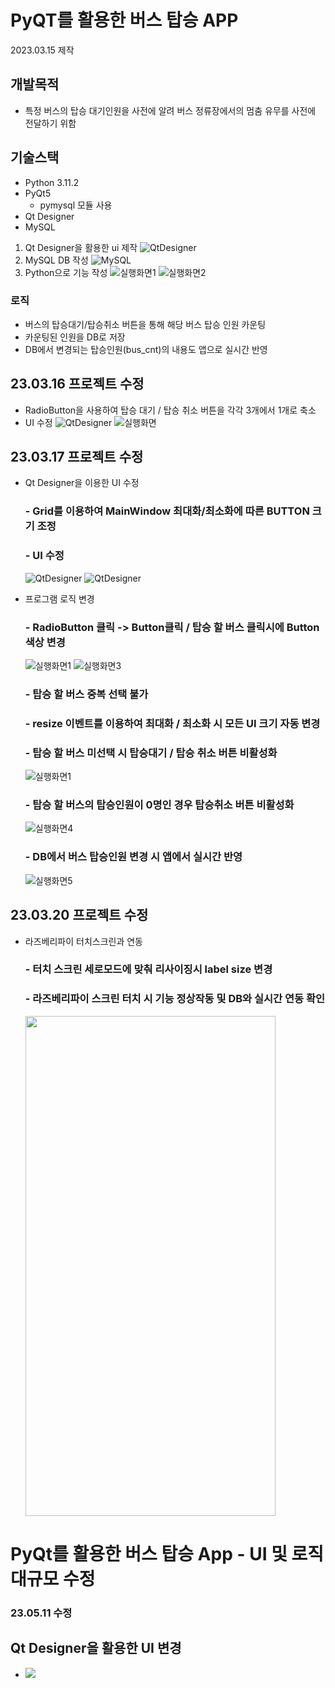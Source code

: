 # PyQT를 활용한 버스 탑승 APP
2023.03.15 제작

## 개발목적
- 특정 버스의 탑승 대기인원을 사전에 알려 버스 정류장에서의 멈춤 유무를 사전에 전달하기 위함

## 기술스택
- Python 3.11.2
- PyQt5
    - pymysql 모듈 사용
- Qt Designer
- MySQL

1. Qt Designer을 활용한 ui 제작
![QtDesigner](https://raw.githubusercontent.com/PKNU-IOT3/bustop_pyqt_practice/main/images/QtDesigner.png)
2. MySQL DB 작성
![MySQL](https://raw.githubusercontent.com/PKNU-IOT3/bustop_pyqt_practice/main/images/mysql.png)
3. Python으로 기능 작성
![실행화면1](https://raw.githubusercontent.com/PKNU-IOT3/bustop_pyqt_practice/main/images/%EC%8B%A4%ED%96%89%ED%99%94%EB%A9%B4_1.png)
![실행화면2](https://raw.githubusercontent.com/PKNU-IOT3/bustop_pyqt_practice/main/images/%EC%8B%A4%ED%96%89%ED%99%94%EB%A9%B4_2.png)

### 로직
- 버스의 탑승대기/탑승취소 버튼을 통해 해당 버스 탑승 인원 카운팅
- 카운팅된 인원을 DB로 저장
- DB에서 변경되는 탑승인원(bus_cnt)의 내용도 앱으로 실시간 반영

## 23.03.16 프로젝트 수정
- RadioButton을 사용하여 탑승 대기 / 탑승 취소 버튼을 각각 3개에서 1개로 축소
- UI 수정
![QtDesigner](https://raw.githubusercontent.com/PKNU-IOT3/bustop_pyqt_practice/main/images/QtDesigner_modify.png)
![실행화면](https://raw.githubusercontent.com/PKNU-IOT3/bustop_pyqt_practice/main/images/%EC%8B%A4%ED%96%89%ED%99%94%EB%A9%B4_modify.png)


## 23.03.17 프로젝트 수정
- Qt Designer을 이용한 UI 수정
    ### - Grid를 이용하여 MainWindow 최대화/최소화에 따른 BUTTON 크기 조정
    ### - UI 수정
    ![QtDesigner](https://raw.githubusercontent.com/PKNU-IOT3/bustop_pyqt_practice/main/images/QtDesigner_0317_1.png)
    ![QtDesigner](https://raw.githubusercontent.com/PKNU-IOT3/bustop_pyqt_practice/main/images/QtDesigner_0317_2.png)

- 프로그램 로직 변경
    ### - RadioButton 클릭 -> Button클릭 / 탑승 할 버스 클릭시에 Button 색상 변경
    ![실행화면1](https://raw.githubusercontent.com/PKNU-IOT3/bustop_pyqt_practice/main/images/%EC%8B%A4%ED%96%89%ED%99%94%EB%A9%B4_0317_1.png)
    ![실행화면3](https://raw.githubusercontent.com/PKNU-IOT3/bustop_pyqt_practice/main/images/%EC%8B%A4%ED%96%89%ED%99%94%EB%A9%B4_0317_3.png)
    ### - 탑승 할 버스 중복 선택 불가
    ### - resize 이벤트를 이용하여 최대화 / 최소화 시 모든 UI 크기 자동 변경
    
    ### - 탑승 할 버스 미선택 시 탑승대기 / 탑승 취소 버튼 비활성화
    ![실행화면1](https://raw.githubusercontent.com/PKNU-IOT3/bustop_pyqt_practice/main/images/%EC%8B%A4%ED%96%89%ED%99%94%EB%A9%B4_0317_1.png)
    ### - 탑승 할 버스의 탑승인원이 0명인 경우 탑승취소 버튼 비활성화
    ![실행화면4](https://raw.githubusercontent.com/PKNU-IOT3/bustop_pyqt_practice/main/images/%EC%8B%A4%ED%96%89%ED%99%94%EB%A9%B4_0317_4.png)
    ### - DB에서 버스 탑승인원 변경 시 앱에서 실시간 반영
    ![실행화면5](https://raw.githubusercontent.com/PKNU-IOT3/bustop_pyqt_practice/main/images/%EC%8B%A4%ED%96%89%ED%99%94%EB%A9%B4_0317_5.png)

## 23.03.20 프로젝트 수정
- 라즈베리파이 터치스크린과 연동
    ### - 터치 스크린 세로모드에 맞춰 리사이징시 label size 변경
    ### - 라즈베리파이 스크린 터치 시 기능 정상작동 및 DB와 실시간 연동 확인
    <img src="https://raw.githubusercontent.com/PKNU-IOT3/bustop_pyqt_practice/main/images/%EB%9D%BC%EC%A6%88%EB%B2%A0%EB%A6%AC%ED%8C%8C%EC%9D%B4%EC%97%B0%EB%8F%99_0320.jpg" width="400" height="800" />

# PyQt를 활용한 버스 탑승 App - UI 및 로직 대규모 수정
### 23.05.11 수정
## Qt Designer을 활용한 UI 변경
- <img src="https://raw.githubusercontent.com/PKNU-IOT3/bustop_pyqt_practice/main/images/interfaceUI_Design.png"/>
